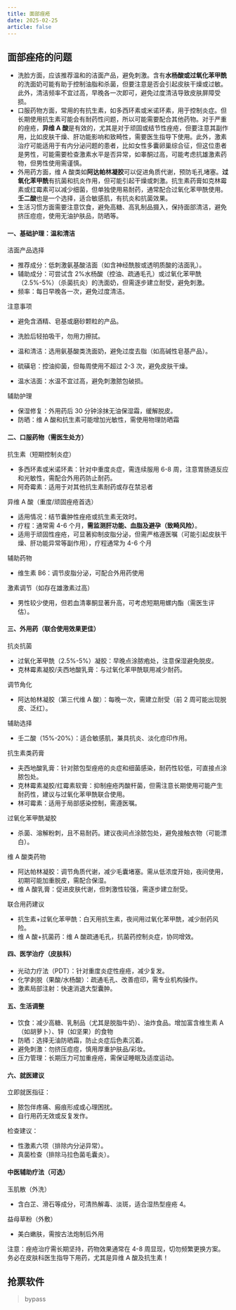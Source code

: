 ```yaml
---
title: 面部痤疮
date: 2025-02-25
article: false
---
```


## 面部痤疮的问题

- 洗脸方面，应该推荐温和的洁面产品，避免刺激。含有**水杨酸或过氧化苯甲酰**的洗面奶可能有助于控制油脂和杀菌，但要注意是否会引起皮肤干燥或过敏。此外，清洁频率不宜过高，早晚各一次即可，避免过度清洁导致皮肤屏障受损。
- 口服药物方面，常用的有抗生素，如多西环素或米诺环素，用于控制炎症。但长期使用抗生素可能会有耐药性问题，所以可能需要配合其他药物。对于严重的痤疮，**异维 A 酸**是有效的，尤其是对于顽固或结节性痤疮，但要注意其副作用，比如皮肤干燥、肝功能影响和致畸性，需要医生指导下使用。此外，激素治疗可能适用于有内分泌问题的患者，比如女性多囊卵巢综合征，但这位患者是男性，可能需要检查激素水平是否异常，如睾酮过高，可能考虑抗雄激素药物，但男性使用需谨慎。
- 外用药方面，维 A 酸类如**阿达帕林凝胶**可以促进角质代谢，预防毛孔堵塞。**过氧化苯甲酰**有抗菌和抗炎作用，但可能引起干燥或刺激。抗生素药膏如克林霉素或红霉素可以减少细菌，但单独使用易耐药，通常配合过氧化苯甲酰使用。**壬二酸**也是一个选择，适合敏感肌，有抗炎和抗菌效果。
- 生活习惯方面需要注意饮食，避免高糖、高乳制品摄入，保持面部清洁，避免挤压痘痘，使用无油护肤品，防晒等。

#### 一、基础护理：温和清洁

洁面产品选择

- 推荐成分：低刺激氨基酸洁面（如含神经酰胺或透明质酸的洁面乳）。
- 辅助成分：可尝试含 2%水杨酸（控油、疏通毛孔）或过氧化苯甲酰（2.5%-5%）（杀菌抗炎）的洗面奶，但需逐步建立耐受，避免刺激。
- 频率：每日早晚各一次，避免过度清洁。

注意事项

- 避免含酒精、皂基或磨砂颗粒的产品。
- 洗脸后轻拍吸干，勿用力擦拭。

- 温和清洁：选用氨基酸类洗面奶，避免过度去脂（如高碱性皂基产品）。
- 硫磺皂：控油抑菌，但每周使用不超过 2-3 次，避免皮肤干燥。
- 温水洁面：水温不宜过高，避免刺激脓包破损。

辅助护理

- 保湿修复：外用药后 30 分钟涂抹无油保湿霜，缓解脱皮。
- 防晒：维 A 酸和抗生素可能增加光敏性，需使用物理防晒霜

#### 二、口服药物（需医生处方）

抗生素（短期控制炎症）

- 多西环素或米诺环素：针对中重度炎症，需连续服用 6-8 周，注意胃肠道反应和光敏性，需配合外用药防止耐药。
- 阿奇霉素：适用于对其他抗生素耐药或存在禁忌者

异维 A 酸（重度/顽固痤疮首选）

- 适用情况：结节囊肿性痤疮或抗生素无效时。
- 疗程：通常需 4-6 个月，**需监测肝功能、血脂及避孕（致畸风险）**。
- 适用于顽固性痤疮，可显著抑制皮脂分泌，但需严格遵医嘱（可能引起皮肤干燥、肝功能异常等副作用），疗程通常为 4-6 个月

辅助药物

- 维生素 B6：调节皮脂分泌，可配合外用药使用

激素调节（如存在雄激素过高）

- 男性较少使用，但若血清睾酮显著升高，可考虑短期用螺内酯（需医生评估）。

#### 三、外用药（联合使用效果更佳）

抗炎抗菌

- 过氧化苯甲酰（2.5%-5%）凝胶：早晚点涂脓疱处，注意保湿避免脱皮。
- 克林霉素凝胶/夫西地酸乳膏：与过氧化苯甲酰联用减少耐药。

调节角化

- 阿达帕林凝胶（第三代维 A 酸）：每晚一次，需建立耐受（前 2 周可能出现脱皮、泛红）。

辅助选择

- 壬二酸（15%-20%）：适合敏感肌，兼具抗炎、淡化痘印作用。

抗生素类药膏

- 夫西地酸乳膏：针对脓包型痤疮的炎症和细菌感染，耐药性较低，可直接点涂脓包处。
- 克林霉素凝胶/红霉素软膏：抑制痤疮丙酸杆菌，但需注意长期使用可能产生耐药性，建议与过氧化苯甲酰联合使用。
- 林可霉素：适用于局部感染控制，需遵医嘱。

过氧化苯甲酰凝胶

- 杀菌、溶解粉刺，且不易耐药。建议夜间点涂脓包处，避免接触衣物（可能漂白）。

维 A 酸类药物

- 阿达帕林凝胶：调节角质代谢，减少毛囊堵塞。需从低浓度开始，夜间使用，初期可能加重脱皮，需配合保湿。
- 维 A 酸乳膏：促进皮肤代谢，但刺激性较强，需逐步建立耐受。

联合用药建议

- 抗生素+过氧化苯甲酰：白天用抗生素，夜间用过氧化苯甲酰，减少耐药风险。
- 维 A 酸+抗菌药：维 A 酸疏通毛孔，抗菌药控制炎症，协同增效。

#### 四、医学治疗（皮肤科）

- 光动力疗法（PDT）：针对重度炎症性痤疮，减少复发。
- 化学剥脱（果酸/水杨酸）：疏通毛孔、改善痘印，需专业机构操作。
- 激素局部注射：快速消退大型囊肿。

#### 五、生活调整

- 饮食：减少高糖、乳制品（尤其是脱脂牛奶）、油炸食品。增加富含维生素 A（如胡萝卜）、锌（如坚果）的食物
- 防晒：选择无油防晒霜，防止炎症后色素沉着。
- 避免刺激：勿挤压痘痘，慎用厚重护肤品/彩妆。
- 压力管理：长期压力可加重痤疮，需保证睡眠及适度运动。

#### 六、就医建议

立即就医指征：

- 脓包伴疼痛、瘢痕形成或心理困扰。
- 自行用药无效或反复发作。

检查建议：

- 性激素六项（排除内分泌异常）。
- 真菌检查（排除马拉色菌毛囊炎）。

#### 中医辅助疗法（可选）

玉肌散（外洗）

- 含白芷、滑石等成分，可清热解毒、淡斑，适合湿热型痤疮 4。

益母草粉（外敷）

- 美白嫩肤，需按古法炮制后外用

注意：痤疮治疗需长期坚持，药物效果通常在 4-8 周显现，切勿频繁更换方案。务必在皮肤科医生指导下用药，尤其是异维 A 酸及抗生素！

## 抢票软件

> bypass

